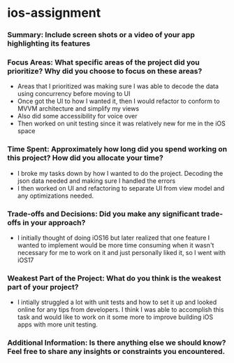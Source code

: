 # ios-assignment

### Summary: Include screen shots or a video of your app highlighting its features



### Focus Areas: What specific areas of the project did you prioritize? Why did you choose to focus on these areas?
- Areas that I prioritized was making sure I was able to decode the data using concurrency before moving to UI
- Once got the UI to how I wanted it, then I would refactor to conform to MVVM architecture and simplify my views
- Also did some accessibility for voice over
- Then worked on unit testing since it was relatively new for me in the iOS space

### Time Spent: Approximately how long did you spend working on this project? How did you allocate your time?
- I broke my tasks down by how I wanted to do the project. Decoding the json data needed and making sure I handled the errors
- I then worked on UI and refactoring to separate UI from view model and any optimizations needed.

### Trade-offs and Decisions: Did you make any significant trade-offs in your approach?
- I initially thought of doing iOS16 but later realized that one feature I wanted to implement would be more time consuming when it wasn't necessary for me to work on it and just personally liked it, so I went with iOS17

### Weakest Part of the Project: What do you think is the weakest part of your project?
- I intially struggled a lot with unit tests and how to set it up and looked online for any tips from developers. I think I was able to accomplish this task and would like to work on it some more to improve building iOS apps with more unit testing.

### Additional Information: Is there anything else we should know? Feel free to share any insights or constraints you encountered.
